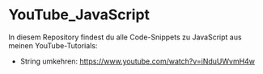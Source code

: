 # YouTube_JavaScript
In diesem Repository findest du alle Code-Snippets zu JavaScript aus meinen YouTube-Tutorials:

- String umkehren: https://www.youtube.com/watch?v=iNduUWvmH4w
